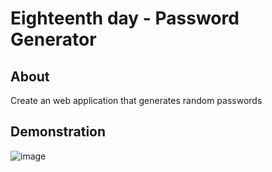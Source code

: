 # Eighteenth day - Password Generator

## About

Create an web application that generates random passwords

## Demonstration

![image](images/password-gen-demo.gif)